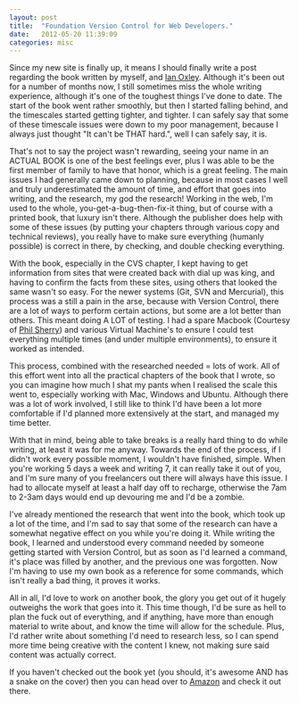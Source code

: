 ```yaml
---
layout: post
title:  "Foundation Version Control for Web Developers."
date:   2012-05-20 11:39:09
categories: misc
---
```


Since my new site is finally up, it means I should finally write a post regarding the book written by myself, and [Ian Oxley](http://ianoxley.com/). Although it's been out for a number of months now, I still sometimes miss the whole writing experience, although it's one of the toughest things I've done to date. The start of the book went rather smoothly, but then I started falling behind, and the timescales started getting tighter, and tighter. I can safely say that some of these timescale issues were down to my poor management, because I always just thought "It can't be THAT hard.", well I can safely say, it is.

That's not to say the project wasn't rewarding, seeing your name in an ACTUAL BOOK is one of the best feelings ever, plus I was able to be the first member of family to have that honor, which is a great feeling. The main issues I had generally came down to planning, because in most cases I well and truly underestimated the amount of time, and effort that goes into writing, and the research, my god the research! Working in the web, I'm used to the whole, you-get-a-bug-then-fix-it thing, but of course with a printed book, that luxury isn't there. Although the publisher does help with some of these issues (by putting your chapters through various copy and technical reviews), you really have to make sure everything (humanly possible) is correct in there, by checking, and double checking everything. 

With the book, especially in the CVS chapter, I kept having to get information from sites that were created back with dial up was king, and having to confirm the facts from these sites, using others that looked the same wasn't so easy. For the newer systems (Git, SVN and Mercurial), this process was a still a pain in the arse, because with Version Control, there are a lot of ways to perform certain actions, but some are a lot better than others. This meant doing A LOT of testing. I had a spare Macbook (Courtesy of [Phil Sherry](http://philsherry.com/)) and various Virtual Machine's to ensure I could test everything multiple times (and under multiple environments), to ensure it worked as intended.

This process, combined with the researched needed = lots of work. All of this effort went into all the practical chapters of the book that I wrote, so you can imagine how much I shat my pants when I realised the scale this went to, especially working with Mac, Windows and Ubuntu. Although there was a lot of work involved, I still like to think I'd have been a lot more comfortable if I'd planned more extensively at the start, and managed my time better.

With that in mind, being able to take breaks is a really hard thing to do while writing, at least it was for me anyway. Towards the end of the process, if I didn't work every possible moment, I wouldn't have finished, simple. When you're working 5 days a week and writing 7, it can really take it out of you, and I'm sure many of you freelancers out there will always have this issue. I had to allocate myself at least a half day off to recharge, otherwise the 7am to 2-3am days would end up devouring me and I'd be a zombie.

I've already mentioned the research that went into the book, which took up a lot of the time, and I'm sad to say that some of the research can have a somewhat negative effect on you while you're doing it. While writing the book, I learned and understood every command needed by someone getting started with Version Control, but as soon as I'd learned a command, it's place was filled by another, and the previous one was forgotten. Now I'm having to use my own book as a reference for some commands, which isn't really a bad thing, it proves it works.

All in all, I'd love to work on another book, the glory you get out of it hugely outweighs the work that goes into it. This time though, I'd be sure as hell to plan the fuck out of everything, and if anything, have more than enough material to write about, and know the time will allow for the schedule. Plus, I'd rather write about something I'd need to research less, so I can spend more time being creative with the content I knew, not making sure said content was actually correct.

If you haven't checked out the book yet (you should, it's awesome AND has a snake on the cover) then you can head over to [Amazon](http://www.amazon.co.uk/gp/product/1430239727/ref=as_li_tf_tl?ie=UTF8&tag=chrisdkemper-21&linkCode=as2&camp=1634&creative=6738&creativeASIN=1430239727) and check it out there.